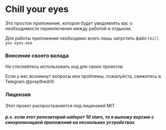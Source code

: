 # Chill your eyes
Это простое приложение, которое будет уведомлять вас о необходимости переключения между работой и отдыхом.

Для работы приложения необходимо всего лишь запустить файл
 ```Chill you eyes.exe```

### Внесение своего вклада
Не стесняйтесь использовать код для своих проектов.

Если у вас возникнут вопросы или проблемы, пожалуйста, свяжитесь в Telegram @prepthedrill.

### Лицензия
Этот проект распространяется под лицензией MIT.

##### p.s. если этот репозиторий наберет 10 stars, то я выложу версию с синхронизацией приложения на нескольких устройствах